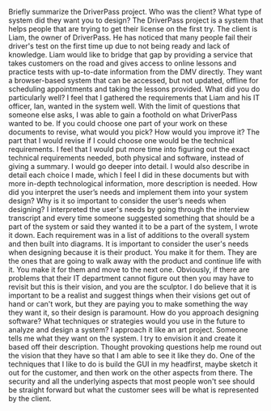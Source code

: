 Briefly summarize the DriverPass project. Who was the client? What type of system did they want you to design?
The DriverPass project is a system that helps people that are trying to get their license on the first try. The client is Liam, the owner of DriverPass. He has noticed that many people fail their driver's test on the first time up due to not being ready and lack of knowledge. Liam would like to bridge that gap by providing a service that takes customers on the road and gives access to online lessons and practice tests with up-to-date information from the DMV directly. They want a browser-based system that can be accessed, but not updated, offline for scheduling appointments and taking the lessons provided.
What did you do particularly well?
I feel that I gathered the requirements that Liam and his IT officer, Ian, wanted in the system well. With the limit of questions that someone else asks, I was able to gain a foothold on what DriverPass wanted to be.
If you could choose one part of your work on these documents to revise, what would you pick? How would you improve it?
The part that I would revise if I could choose one would be the technical requirements. I feel that I would put more time into figuring out the exact technical requirements needed, both physical and software, instead of giving a summary. I would go deeper into detail. I would also describe in detail each choice I made, which I feel I did in these documents but with more in-depth technological information, more description is needed.
How did you interpret the user’s needs and implement them into your system design? Why is it so important to consider the user’s needs when designing?
I interpreted the user's needs by going through the interview transcript and every time someone suggested something that should be a part of the system or said they wanted it to be a part of the system, I wrote it down. Each requirement was in a list of additions to the overall system and then built into diagrams. It is important to consider the user's needs when designing because it is their product. You make it for them. They are the ones that are going to walk away with the product and continue life with it. You make it for them and move to the next one. Obviously, if there are problems that their IT department cannot figure out then you may have to revisit but this is their vision, and you are the sculptor. I do believe that it is important to be a realist and suggest things when their visions get out of hand or can't work, but they are paying you to make something the way they want it, so their design is paramount.
How do you approach designing software? What techniques or strategies would you use in the future to analyze and design a system?
I approach it like an art project. Someone tells me what they want on the system. I try to envision it and create it based off their description. Thought provoking questions help me round out the vision that they have so that I am able to see it like they do. One of the techniques that I like to do is build the GUI in my headfirst, maybe sketch it out for the customer, and then work on the other aspects from there. The security and all the underlying aspects that most people won't see should be straight forward but what the customer sees will be what is represented by the client.
